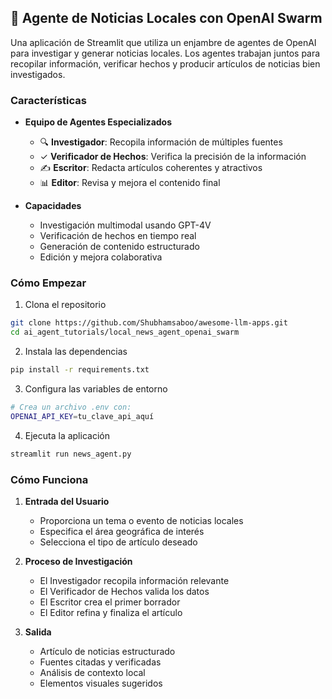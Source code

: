 ## 📰 Agente de Noticias Locales con OpenAI Swarm

Una aplicación de Streamlit que utiliza un enjambre de agentes de OpenAI para investigar y generar noticias locales. Los agentes trabajan juntos para recopilar información, verificar hechos y producir artículos de noticias bien investigados.

### Características

- **Equipo de Agentes Especializados**
  - 🔍 **Investigador**: Recopila información de múltiples fuentes
  - ✓ **Verificador de Hechos**: Verifica la precisión de la información
  - ✍️ **Escritor**: Redacta artículos coherentes y atractivos
  - 📊 **Editor**: Revisa y mejora el contenido final

- **Capacidades**
  - Investigación multimodal usando GPT-4V
  - Verificación de hechos en tiempo real
  - Generación de contenido estructurado
  - Edición y mejora colaborativa

### Cómo Empezar

1. Clona el repositorio
```bash
git clone https://github.com/Shubhamsaboo/awesome-llm-apps.git
cd ai_agent_tutorials/local_news_agent_openai_swarm
```

2. Instala las dependencias
```bash
pip install -r requirements.txt
```

3. Configura las variables de entorno
```bash
# Crea un archivo .env con:
OPENAI_API_KEY=tu_clave_api_aquí
```

4. Ejecuta la aplicación
```bash
streamlit run news_agent.py
```

### Cómo Funciona

1. **Entrada del Usuario**
   - Proporciona un tema o evento de noticias locales
   - Especifica el área geográfica de interés
   - Selecciona el tipo de artículo deseado

2. **Proceso de Investigación**
   - El Investigador recopila información relevante
   - El Verificador de Hechos valida los datos
   - El Escritor crea el primer borrador
   - El Editor refina y finaliza el artículo

3. **Salida**
   - Artículo de noticias estructurado
   - Fuentes citadas y verificadas
   - Análisis de contexto local
   - Elementos visuales sugeridos
